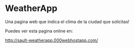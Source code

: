 # WeatherApp
Una pagina web que indica el clima de la ciudad que solicitas!

Puedes ver esta pagina online en:

http://sault-weatherapp.000webhostapp.com/
